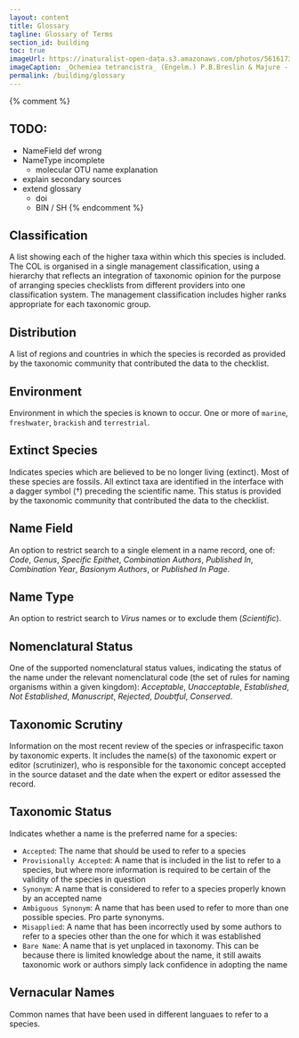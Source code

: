 ```yaml
---
layout: content
title: Glossary
tagline: Glossary of Terms
section_id: building
toc: true
imageUrl: https://inaturalist-open-data.s3.amazonaws.com/photos/561617382/large.jpg
imageCaption: _Ochemiea tetrancistra_ (Engelm.) P.B.Breslin & Majure - [Photo CC By colorful-corvid](https://www.inaturalist.org/observations/311130967)
permalink: /building/glossary
---
```


{% comment %}
## TODO:
 - NameField def wrong
 - NameType incomplete
 	- molecular OTU name explanation
 - explain secondary sources
 - extend glossary
 	- doi
 	- BIN / SH
{% endcomment %}


## Classification
A list showing each of the higher taxa within which this species is included. The COL is organised in a single management classification, using a hierarchy that reflects an integration of taxonomic opinion for the purpose of arranging species checklists from different providers into one classification system. The management classification includes higher ranks appropriate for each taxonomic group.

## Distribution
A list of regions and countries in which the species is recorded as provided by the taxonomic community that contributed the data to the checklist.

## Environment
Environment in which the species is known to occur. One or more of `marine`, `freshwater`, `brackish` and `terrestrial`.

## Extinct Species
Indicates species which are believed to be no longer living (extinct). Most of these species are fossils.
All extinct taxa are identified in the interface with a dagger symbol (†) preceding the scientific name. 
This status is provided by the taxonomic community that contributed the data to the checklist.

## Name Field 
An option to restrict search to a single element in a name record, one of: *Code*, *Genus*, *Specific Epithet*, *Combination Authors*, *Published In*, *Combination Year*, *Basionym Authors*, or *Published In Page*.

## Name Type
An option to restrict search to *Virus* names or to exclude them (*Scientific*). 

## Nomenclatural Status
One of the supported nomenclatural status values, indicating the status of the name under the relevant nomenclatural code (the set of rules for naming organisms within a given kingdom):
 *Acceptable*, *Unacceptable*, *Established*, *Not Established*, *Manuscript*, *Rejected*, *Doubtful*, *Conserved*.

## Taxonomic Scrutiny
Information on the most recent review of the species or infraspecific taxon by taxonomic experts. It includes the name(s) of the taxonomic expert or editor (scrutinizer), who is responsible for the taxonomic concept accepted in the source dataset and the date when the expert or editor assessed the record. 

## Taxonomic Status 
Indicates whether a name is the preferred name for a species:

* `Accepted`: The name that should be used to refer to a species
* `Provisionally Accepted`: A name that is included in the list to refer to a species, but where more information is required to be certain of the validity of the species in question
* `Synonym`: A name that is considered to refer to a species properly known by an accepted name
* `Ambiguous Synonym`: A name that has been used to refer to more than one possible species. Pro parte synonyms.
* `Misapplied`: A name that has been incorrectly used by some authors to refer to a species other than the one for which it was established
* `Bare Name`: A name that is yet unplaced in taxonomy. This can be because there is limited knowledge about the name, it still awaits taxonomic work 
   or authors simply lack confidence in adopting the name

## Vernacular Names
Common names that have been used in different languaes to refer to a species.
